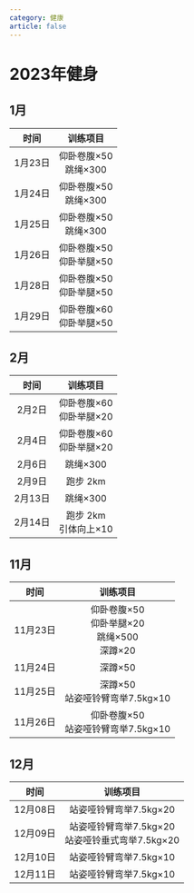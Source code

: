 ```yaml
---
category: 健康
article: false
---
```


# 2023年健身

## 1月

|  时间   |        训练项目         |
|:-----:|:-------------------:|
| 1月23日 | 仰卧卷腹×50<br/>跳绳×300  |
| 1月24日 | 仰卧卷腹×50<br/>跳绳×300  |
| 1月25日 | 仰卧卷腹×50<br/>跳绳×300  |
| 1月26日 | 仰卧卷腹×50<br/>仰卧举腿×50 |
| 1月28日 | 仰卧卷腹×50<br/>仰卧举腿×50 |
| 1月29日 | 仰卧卷腹×60<br/>仰卧举腿×50 |

## 2月

|  时间   |        训练项目         |
|:-----:|:-------------------:|
| 2月2日  | 仰卧卷腹×60<br/>仰卧举腿×20 |
| 2月4日  | 仰卧卷腹×60<br/>仰卧举腿×20 |
| 2月6日  |       跳绳×300        |
| 2月9日  |       跑步 2km        |
| 2月13日 |       跳绳×300        |
| 2月14日 | 跑步 2km<br/>引体向上×10  |

## 11月

|   时间   |                   训练项目                   |
|:------:|:----------------------------------------:|
| 11月23日 | 仰卧卷腹×50<br/>仰卧举腿×20<br/>跳绳×500<br/>深蹲×20 |
| 11月24日 |                  深蹲×50                   |
| 11月25日 |        深蹲×50<br/>站姿哑铃臂弯举7.5kg×10         |
| 11月26日 |       仰卧卷腹×50<br/>站姿哑铃臂弯举7.5kg×10        |

## 12月

|   时间   |                 训练项目                 |
|:------:|:------------------------------------:|
| 12月08日 |           站姿哑铃臂弯举7.5kg×20            |
| 12月09日 | 站姿哑铃臂弯举7.5kg×20<br/>站姿哑铃垂式弯举7.5kg×20 |
| 12月10日 |           站姿哑铃臂弯举7.5kg×10            |
| 12月11日 |         站姿哑铃臂弯举7.5kg×10<br/>         |